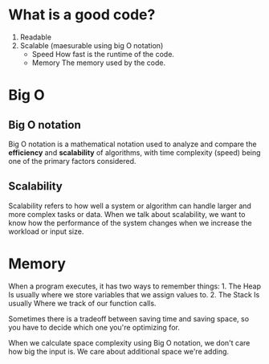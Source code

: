 # What is a good code?

1. Readable
2. Scalable (maesurable using big O notation)
    * Speed
        How fast is the runtime of the code.
    * Memory
        The memory used by the code.

# Big O

## Big O notation

Big O notation is a mathematical notation used to analyze and compare the **efficiency** and **scalability** of algorithms,
with time complexity (speed) being one of the primary factors considered.

## Scalability

Scalability refers to how well a system or algorithm can handle larger and more complex tasks or data. When we talk about scalability,
we want to know how the performance of the system changes when we increase the workload or input size.

# Memory

When a program executes, it has two ways to remember things: 
    1. The Heap
        Is usually where we store variables that we assign values to.
    2. The Stack
        Is usually Where we track of our function calls.

Sometimes there is a tradeoff between saving time and saving space, so you have to decide which one you're optimizing for.

When we calculate space complexity using Big O notation, we don't care how big the input is.
We care about additional space we're adding.
